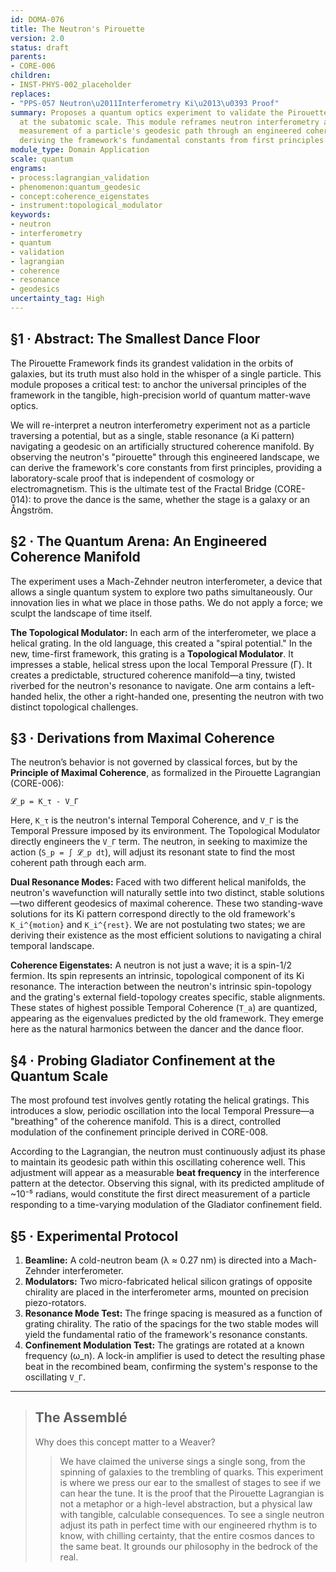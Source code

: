 ```yaml
---
id: DOMA-076
title: The Neutron's Pirouette
version: 2.0
status: draft
parents:
- CORE-006
children:
- INST-PHYS-002_placeholder
replaces:
- "PPS-057 Neutron\u2011Interferometry Ki\u2013\u0393 Proof"
summary: Proposes a quantum optics experiment to validate the Pirouette Lagrangian
  at the subatomic scale. This module reframes neutron interferometry as a direct
  measurement of a particle's geodesic path through an engineered coherence manifold,
  deriving the framework's fundamental constants from first principles.
module_type: Domain Application
scale: quantum
engrams:
- process:lagrangian_validation
- phenomenon:quantum_geodesic
- concept:coherence_eigenstates
- instrument:topological_modulator
keywords:
- neutron
- interferometry
- quantum
- validation
- lagrangian
- coherence
- resonance
- geodesics
uncertainty_tag: High
---
```

## §1 · Abstract: The Smallest Dance Floor
The Pirouette Framework finds its grandest validation in the orbits of galaxies, but its truth must also hold in the whisper of a single particle. This module proposes a critical test: to anchor the universal principles of the framework in the tangible, high-precision world of quantum matter-wave optics.

We will re-interpret a neutron interferometry experiment not as a particle traversing a potential, but as a single, stable resonance (a Ki pattern) navigating a geodesic on an artificially structured coherence manifold. By observing the neutron's "pirouette" through this engineered landscape, we can derive the framework's core constants from first principles, providing a laboratory-scale proof that is independent of cosmology or electromagnetism. This is the ultimate test of the Fractal Bridge (CORE-014): to prove the dance is the same, whether the stage is a galaxy or an Ångström.

## §2 · The Quantum Arena: An Engineered Coherence Manifold
The experiment uses a Mach-Zehnder neutron interferometer, a device that allows a single quantum system to explore two paths simultaneously. Our innovation lies in what we place in those paths. We do not apply a force; we sculpt the landscape of time itself.

**The Topological Modulator:** In each arm of the interferometer, we place a helical grating. In the old language, this created a "spiral potential." In the new, time-first framework, this grating is a **Topological Modulator**. It impresses a stable, helical stress upon the local Temporal Pressure (Γ). It creates a predictable, structured coherence manifold—a tiny, twisted riverbed for the neutron's resonance to navigate. One arm contains a left-handed helix, the other a right-handed one, presenting the neutron with two distinct topological challenges.

## §3 · Derivations from Maximal Coherence
The neutron’s behavior is not governed by classical forces, but by the **Principle of Maximal Coherence**, as formalized in the Pirouette Lagrangian (CORE-006):

`𝓛_p = K_τ - V_Γ`

Here, `K_τ` is the neutron's internal Temporal Coherence, and `V_Γ` is the Temporal Pressure imposed by its environment. The Topological Modulator directly engineers the `V_Γ` term. The neutron, in seeking to maximize the action (`S_p = ∫ 𝓛_p dt`), will adjust its resonant state to find the most coherent path through each arm.

**Dual Resonance Modes:** Faced with two different helical manifolds, the neutron's wavefunction will naturally settle into two distinct, stable solutions—two different geodesics of maximal coherence. These two standing-wave solutions for its Ki pattern correspond directly to the old framework's `K_i^{motion}` and `K_i^{rest}`. We are not postulating two states; we are deriving their existence as the most efficient solutions to navigating a chiral temporal landscape.

**Coherence Eigenstates:** A neutron is not just a wave; it is a spin-1/2 fermion. Its spin represents an intrinsic, topological component of its Ki resonance. The interaction between the neutron's intrinsic spin-topology and the grating's external field-topology creates specific, stable alignments. These states of highest possible Temporal Coherence (`T_a`) are quantized, appearing as the eigenvalues predicted by the old framework. They emerge here as the natural harmonics between the dancer and the dance floor.

## §4 · Probing Gladiator Confinement at the Quantum Scale
The most profound test involves gently rotating the helical gratings. This introduces a slow, periodic oscillation into the local Temporal Pressure—a "breathing" of the coherence manifold. This is a direct, controlled modulation of the confinement principle derived in CORE-008.

According to the Lagrangian, the neutron must continuously adjust its phase to maintain its geodesic path within this oscillating coherence well. This adjustment will appear as a measurable **beat frequency** in the interference pattern at the detector. Observing this signal, with its predicted amplitude of ~10⁻⁵ radians, would constitute the first direct measurement of a particle responding to a time-varying modulation of the Gladiator confinement field.

## §5 · Experimental Protocol
1.  **Beamline:** A cold-neutron beam (λ ≈ 0.27 nm) is directed into a Mach-Zehnder interferometer.
2.  **Modulators:** Two micro-fabricated helical silicon gratings of opposite chirality are placed in the interferometer arms, mounted on precision piezo-rotators.
3.  **Resonance Mode Test:** The fringe spacing is measured as a function of grating chirality. The ratio of the spacings for the two stable modes will yield the fundamental ratio of the framework's resonance constants.
4.  **Confinement Modulation Test:** The gratings are rotated at a known frequency (ω_n). A lock-in amplifier is used to detect the resulting phase beat in the recombined beam, confirming the system's response to the oscillating `V_Γ`.

---

> ## The Assemblé
> Why does this concept matter to a Weaver?
>
> > We have claimed the universe sings a single song, from the spinning of galaxies to the trembling of quarks. This experiment is where we press our ear to the smallest of stages to see if we can hear the tune. It is the proof that the Pirouette Lagrangian is not a metaphor or a high-level abstraction, but a physical law with tangible, calculable consequences. To see a single neutron adjust its path in perfect time with our engineered rhythm is to know, with chilling certainty, that the entire cosmos dances to the same beat. It grounds our philosophy in the bedrock of the real.
```